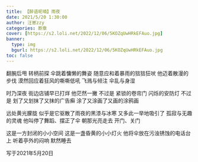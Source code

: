 ```yaml
---
title: 【醉语呢喃】雨夜
date: 2021/5/20 1:30:00
author: 汪崽zzy
categories: 断章
cover: [https://s2.loli.net/2022/12/06/5KOZqUwHRkEFAuo.jpg]
banner: 
  type: img
  bgurl: https://s2.loli.net/2022/12/06/5KOZqUwHRkEFAuo.jpg
toc: false
---
```


翻腕后甩
转柄前探
伞跳着慵懒的舞姿
随意应和着暴雨的狺狺狂吠
他迈着散漫的步伐
漠然回应着狂风的嘶嘶低吼
飞溅与倾注
伞乱与身湿
<br>

时乃深夜
街边店铺早已打烊
他茫然一撇
不过是
紧锁的卷帘门
闪烁的安防灯
不过是
划了又划抹了又抹的广告癣
涂了又涂画了又画的涂鸦画
<br>

远处黄光朦胧
似乎是它驱散了雨夜的黑漆与冰寒
又多此一举地吸引了
孤寂与无趣的灵魂
他叫停了舞蹈、摆正了伞
朝那光亮走去
开门、关门
<br>

这是一方封闭的小小空间
这是一盏昏黄的小小灯火
他将伞放在污浊锈蚀的电话台上
听着亭外的闷响
默然睡去
<br>

写于2021年5月20日